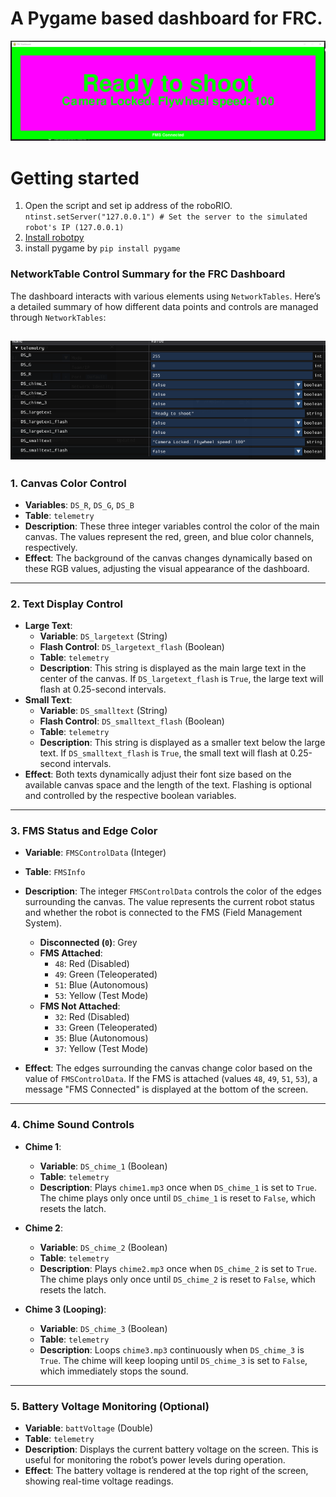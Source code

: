 # A Pygame based dashboard for FRC.

![screen shot](Capture.PNG)
# Getting started

 

 1. Open the script and set ip address of the roboRIO.    `ntinst.setServer("127.0.0.1") # Set the server to the simulated robot's IP (127.0.0.1)` 
 2. [Install robotpy](https://docs.wpilib.org/en/stable/docs/zero-to-robot/step-2/python-setup.html)
 3. install pygame by `pip install pygame`

### NetworkTable Control Summary for the FRC Dashboard

The dashboard interacts with various elements using `NetworkTables`. Here’s a detailed summary of how different data points and controls are managed through `NetworkTables`:

![](networktable.png)
----------

### 1. **Canvas Color Control**

-   **Variables**: `DS_R`, `DS_G`, `DS_B`
-   **Table**: `telemetry`
-   **Description**: These three integer variables control the color of the main canvas. The values represent the red, green, and blue color channels, respectively.
-   **Effect**: The background of the canvas changes dynamically based on these RGB values, adjusting the visual appearance of the dashboard.

----------

### 2. **Text Display Control**

-   **Large Text**:
    -   **Variable**: `DS_largetext` (String)
    -   **Flash Control**: `DS_largetext_flash` (Boolean)
    -   **Table**: `telemetry`
    -   **Description**: This string is displayed as the main large text in the center of the canvas. If `DS_largetext_flash` is `True`, the large text will flash at 0.25-second intervals.
-   **Small Text**:
    -   **Variable**: `DS_smalltext` (String)
    -   **Flash Control**: `DS_smalltext_flash` (Boolean)
    -   **Table**: `telemetry`
    -   **Description**: This string is displayed as a smaller text below the large text. If `DS_smalltext_flash` is `True`, the small text will flash at 0.25-second intervals.
-   **Effect**: Both texts dynamically adjust their font size based on the available canvas space and the length of the text. Flashing is optional and controlled by the respective boolean variables.

----------

### 3. **FMS Status and Edge Color**

-   **Variable**: `FMSControlData` (Integer)
    
-   **Table**: `FMSInfo`
    
-   **Description**: The integer `FMSControlData` controls the color of the edges surrounding the canvas. The value represents the current robot status and whether the robot is connected to the FMS (Field Management System).
    
    -   **Disconnected (`0`)**: Grey
    -   **FMS Attached**:
        -   `48`: Red (Disabled)
        -   `49`: Green (Teleoperated)
        -   `51`: Blue (Autonomous)
        -   `53`: Yellow (Test Mode)
    -   **FMS Not Attached**:
        -   `32`: Red (Disabled)
        -   `33`: Green (Teleoperated)
        -   `35`: Blue (Autonomous)
        -   `37`: Yellow (Test Mode)
-   **Effect**: The edges surrounding the canvas change color based on the value of `FMSControlData`. If the FMS is attached (values `48`, `49`, `51`, `53`), a message "FMS Connected" is displayed at the bottom of the screen.
    

----------

### 4. **Chime Sound Controls**

-   **Chime 1**:
    
    -   **Variable**: `DS_chime_1` (Boolean)
    -   **Table**: `telemetry`
    -   **Description**: Plays `chime1.mp3` once when `DS_chime_1` is set to `True`. The chime plays only once until `DS_chime_1` is reset to `False`, which resets the latch.
-   **Chime 2**:
    
    -   **Variable**: `DS_chime_2` (Boolean)
    -   **Table**: `telemetry`
    -   **Description**: Plays `chime2.mp3` once when `DS_chime_2` is set to `True`. The chime plays only once until `DS_chime_2` is reset to `False`, which resets the latch.
-   **Chime 3 (Looping)**:
    
    -   **Variable**: `DS_chime_3` (Boolean)
    -   **Table**: `telemetry`
    -   **Description**: Loops `chime3.mp3` continuously when `DS_chime_3` is `True`. The chime will keep looping until `DS_chime_3` is set to `False`, which immediately stops the sound.

----------

### 5. **Battery Voltage Monitoring (Optional)**

-   **Variable**: `battVoltage` (Double)
-   **Table**: `telemetry`
-   **Description**: Displays the current battery voltage on the screen. This is useful for monitoring the robot’s power levels during operation.
-   **Effect**: The battery voltage is rendered at the top right of the screen, showing real-time voltage readings.